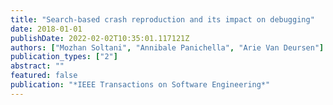 ```yaml
---
title: "Search-based crash reproduction and its impact on debugging"
date: 2018-01-01
publishDate: 2022-02-02T10:35:01.117121Z
authors: ["Mozhan Soltani", "Annibale Panichella", "Arie Van Deursen"]
publication_types: ["2"]
abstract: ""
featured: false
publication: "*IEEE Transactions on Software Engineering*"
---
```



